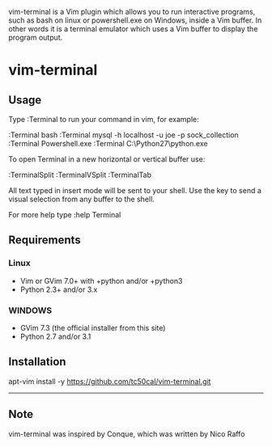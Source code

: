 
vim-terminal is a Vim plugin which allows you to run interactive programs, such as bash on linux or powershell.exe on Windows, inside a Vim buffer. In other words it is a terminal emulator which uses a Vim buffer to display the program output. 

# vim-terminal

## Usage

Type :Terminal <command> to run your command in vim, for example:

:Terminal bash
:Terminal mysql -h localhost -u joe -p sock_collection
:Terminal Powershell.exe
:Terminal C:\Python27\python.exe

To open Terminal in a new horizontal or vertical buffer use:

:TerminalSplit <command>
:TerminalVSplit <command>
:TerminalTab <command>

All text typed in insert mode will be sent to your shell. Use the <F9> key to send a visual selection from any buffer to the shell.

For more help type :help Terminal

 
## Requirements

### Linux

   * Vim or GVim 7.0+ with +python and/or +python3 
   * Python 2.3+ and/or 3.x 

### WINDOWS

   * GVim 7.3 (the official installer from this site) 
   * Python 2.7 and/or 3.1 

## Installation
apt-vim install -y https://github.com/tc50cal/vim-terminal.git


----
## Note

vim-terminal was inspired by Conque, which was written by Nico Raffo

